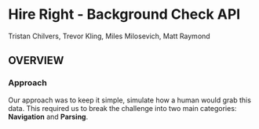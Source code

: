 # Hire Right - Background Check API
Tristan Chilvers, Trevor Kling, Miles Milosevich, Matt Raymond

## OVERVIEW
### Approach
Our approach was to keep it simple, simulate how a human would grab this data. This required us to break the challenge into two main categories: **Navigation** and **Parsing**.
